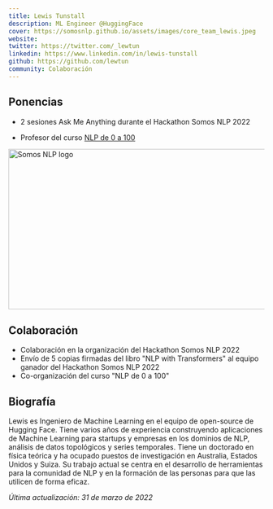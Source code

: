 ```yaml
---
title: Lewis Tunstall
description: ML Engineer @HuggingFace 
cover: https://somosnlp.github.io/assets/images/core_team_lewis.jpeg
website: 
twitter: https://twitter.com/_lewtun
linkedin: https://www.linkedin.com/in/lewis-tunstall
github: https://github.com/lewtun
community: Colaboración
---
```


## Ponencias

- 2 sesiones Ask Me Anything durante el Hackathon Somos NLP 2022

<EventSummary
    description="Pregúntale lo que quieras a Lewis Tunstall, Ingeniero de ML en Hugging Face y Co-Autor del libro 'Natural Language Processing with Transformers' junto con Leandro von Werra y Thomas Wolf. Además, el host de este AMA será Manuel Romero, el mayor contribuidor del Model Hub de Hugging Face. Te resolverán todas tus dudas relacionadas con el libro de Lewis, el ecosistema de Hugging Face y el desarrollo tu proyecto. ¡No te pierdas esta oportunidad!"
    poster="https://somosnlp.github.io/assets/images/evento_ama_lewis.png"
    video="https://www.youtube.com/embed/RWIZj9puFX0"
    name="Lewis Tunstall"
    website="https://transformersbook.com/"
    twitter="https://twitter.com/_lewtun"
    linkedin="https://www.linkedin.com/in/lewis-tunstall"
    github="https://github.com/lewtun"
    bio="Lewis es Ingeniero de Machine Learning en el equipo de open-source de Hugging Face. Tiene varios años de experiencia construyendo aplicaciones de Machine Learning para startups y empresas en los dominios de NLP, análisis de datos topológicos y series temporales. Tiene un doctorado en física teórica y ha ocupado puestos de investigación en Australia, Estados Unidos y Suiza. Su trabajo actual se centra en el desarrollo de herramientas para la comunidad de NLP y en la formación de las personas para que las utilicen de forma eficaz."
    hide_personal_info=True
/>

- Profesor del curso [NLP de 0 a 100](https://somosnlp.org/nlp-de-cero-a-cien)

<div class="flex justify-center">
    <a href="https://somosnlp.org/nlp-de-cero-a-cien" target="_blank">
        <img src="https://somosnlp.github.io/assets/images/nlp_de_cero_a_cien.jpeg" alt="Somos NLP logo" width="560" height="315" />
    </a>
</div>

## Colaboración

- Colaboración en la organización del Hackathon Somos NLP 2022
- Envío de 5 copias firmadas del libro "NLP with Transformers" al equipo ganador del Hackathon Somos NLP 2022
- Co-organización del curso "NLP de 0 a 100"

## Biografía

Lewis es Ingeniero de Machine Learning en el equipo de open-source de Hugging Face. Tiene varios años de experiencia construyendo aplicaciones de Machine Learning para startups y empresas en los dominios de NLP, análisis de datos topológicos y series temporales. Tiene un doctorado en física teórica y ha ocupado puestos de investigación en Australia, Estados Unidos y Suiza. Su trabajo actual se centra en el desarrollo de herramientas para la comunidad de NLP y en la formación de las personas para que las utilicen de forma eficaz.

*Última actualización: 31 de marzo de 2022*
